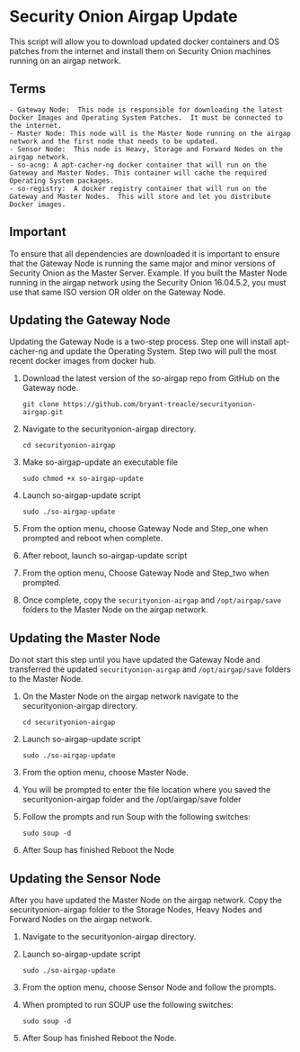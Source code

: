# Security Onion Airgap Update
This script will allow you to download updated docker containers and OS patches from the internet and install them on Security Onion machines running on an airgap network.   

## Terms
    - Gateway Node:  This node is responsible for downloading the latest Docker Images and Operating System Patches.  It must be connected to the internet. 
    - Master Node: This node will is the Master Node running on the airgap network and the first node that needs to be updated.
    - Sensor Node:  This node is Heavy, Storage and Forward Nodes on the airgap network.
    - so-acng: A apt-cacher-ng docker container that will run on the Gateway and Master Nodes. This container will cache the required Operating System packages.
    - so-registry:  A docker registry container that will run on the Gateway and Master Nodes.  This will store and let you distribute Docker images.

## Important 
To ensure that all dependencies are downloaded it is important to ensure that the Gateway Node is running the same major and minor versions of Security Onion as the Master Server.  Example.  If you built the Master Node running in the airgap network using the Security Onion 16.04.5.2, you must use that same ISO version OR older on the Gateway Node.  
## Updating the Gateway Node
Updating the Gateway Node is a two-step process.  Step one will install apt-cacher-ng and update the Operating System.  Step two will pull the most recent docker images from docker hub.

1. Download the latest version of the so-airgap repo from GitHub on the Gateway node.
 
      `git clone https://github.com/bryant-treacle/securityonion-airgap.git`
    
2. Navigate to the securityonion-airgap directory.
      
      `cd securityonion-airgap`
      
3. Make so-airgap-update an executable file

      `sudo chmod +x so-airgap-update`
      
4. Launch so-airgap-update script
    
      `sudo ./so-airgap-update`
      
5. From the option menu, choose Gateway Node and Step_one when prompted and reboot when complete.
6. After reboot, launch so-airgap-update script
7. From the option menu, Choose Gateway Node and Step_two when prompted.
8. Once complete, copy the `securityonion-airgap` and `/opt/airgap/save` folders to the Master Node on the airgap network.

## Updating the Master Node
Do not start this step until you have updated the Gateway Node and transferred the updated `securityonion-airgap` and `/opt/airgap/save` folders to the Master Node.

1. On the Master Node on the airgap network navigate to the securityonion-airgap directory.
      
      `cd securityonion-airgap`
      
2. Launch so-airgap-update script
    
      `sudo ./so-airgap-update`
      
3. From the option menu, choose Master Node.
4. You will be prompted to enter the file location where you saved the securityonion-airgap folder and the /opt/airgap/save folder
5. Follow the prompts and run Soup with the following switches: 

      `sudo soup -d`
      
6. After Soup has finished Reboot the Node      

## Updating the Sensor Node
After you have updated the Master Node on the airgap network.  Copy the securityonion-airgap folder to the Storage Nodes, Heavy Nodes and Forward Nodes on the airgap network.

1. Navigate to the securityonion-airgap directory.
2. Launch so-airgap-update script
    
      `sudo ./so-airgap-update`

3. From the option menu, choose Sensor Node and follow the prompts.
4. When prompted to run SOUP use the following switches:

      `sudo soup -d`
5. After Soup has finished Reboot the Node.
